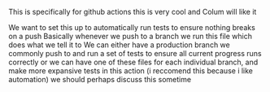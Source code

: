 This is specifically for github actions 
this is very cool and Colum will like it 

We want to set this up to automatically run tests to ensure nothing breaks on a push
Basically whenever we push to a branch we run this file which does what we tell it to 
We can either have a production branch we commonly push to and run a set of tests to ensure all current progress runs correctly 
or we can have one of these files for each individual branch, and make more expansive tests in this action (i reccomend this because i like automation) 
we should perhaps discuss this sometime

